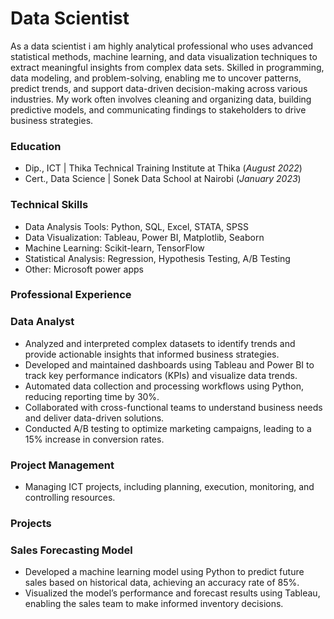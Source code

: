 # Data Scientist

As a data scientist i am highly analytical professional who uses advanced statistical methods, machine learning, and data visualization techniques to extract meaningful insights from complex data sets. Skilled in programming, data modeling, and problem-solving, enabling me to uncover patterns, predict trends, and support data-driven decision-making across various industries. My work often involves cleaning and organizing data, building predictive models, and communicating findings to stakeholders to drive business strategies.

### Education 
-	Dip., ICT | Thika Technical Training Institute at Thika (_August 2022_)
-	Cert., Data Science | Sonek Data School at Nairobi (_January 2023_)

### Technical Skills
-	Data Analysis Tools: Python, SQL, Excel, STATA, SPSS
-	Data Visualization: Tableau, Power BI, Matplotlib, Seaborn
-	Machine Learning: Scikit-learn, TensorFlow
-	Statistical Analysis: Regression, Hypothesis Testing, A/B Testing
-	Other: Microsoft power apps

### Professional Experience

### Data Analyst
-	Analyzed and interpreted complex datasets to identify trends and provide actionable insights that informed business strategies.
-	Developed and maintained dashboards using Tableau and Power BI to track key performance indicators (KPIs) and visualize data trends.
-	Automated data collection and processing workflows using Python, reducing reporting time by 30%.
-	Collaborated with cross-functional teams to understand business needs and deliver data-driven solutions.
-	Conducted A/B testing to optimize marketing campaigns, leading to a 15% increase in conversion rates.

### Project Management
-	Managing ICT projects, including planning, execution, monitoring, and controlling resources.
	
### Projects

### Sales Forecasting Model
-  	Developed a machine learning model using Python to predict future sales based on historical data, achieving an accuracy rate of 85%.
-	Visualized the model’s performance and forecast results using Tableau, enabling the sales team to make informed inventory decisions.
